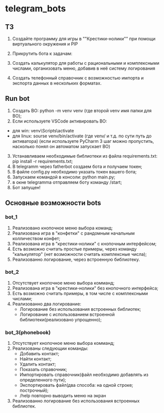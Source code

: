 # telegram_bots

## ТЗ

1. Создайте программу для игры в ""Крестики-нолики"" при помощи виртуального окружения и PIP

2. Прикрутить бота к задачам:
1. Создать калькулятор для работы с рациональными и комплексными числами, организовать меню, добавив в неё систему 
логирования
2. Создать телефонный справочник с возможностью импорта и экспорта данных в нескольких форматах.

## Run bot

1. Создать ВО: python -m venv venv (где второй venv имя папки для ВО);
2. Если используете VSCode активировать ВО: 
-  для win: venv\Scripts\activate
-  для linux: sourse venv/bin/activate
(где venv/ и т.д. по сути путь до активатора)
(если используете PyCharm 3 шаг можно пропустить, насколько понял он автоматом запускает ВО)
3. Устанавливаем необходимые библиотеки из файла requirements.txt: pip install -r requirements.txt;
4. В telegramm через fatherbot создаем бота и получаем токен;
5. В файле config.py необходимо указать токен вашего бота;
6. Запускаем командой в консоли: python main.py;
7. в окне telegramma отправляем боту команду /start;
8. Бот запущен!
   
## Основные возможности bots

### bot_1

1. Реализовано кнопочное меню выбора команд;
2. Реализована игра в "конфетки" с рандомным начальным колличеством конфет;
3. Реализована игра в "крестики-нолики" с кнопочным интерфейсом;
4. Есть возможно считать простые примеры, через команду "калькулятор" (нет возможности считать комплексные числа);
5. Реализованно логирование, через встроенную библиотеку.

### bot_2

1. Отсутствует кнопочное меню выбора комманд;
2. Реализована игра в "крестики-нолики" без кнопочного интерфейса;
3. Есть возможно считать примеры, в том числе с комплексными числами;
4. Реализованно два логирование:
   - Логирование без использования встроенных библиотек;
   - Логирование с использованием встроенной библиотеки(реализовано упрощенно);

### bot_3(phonebook)

1. Отсутствует кнопочное меню выбора комманд;
2. Реализованы следующии команды:
   - Добавить контакт;
   - Найти контакт;
   - Удалить контакт;
   - Показать справочник;
   - Импортировать справочник(файл необходимо добавлять из определенного пути);
   - Экспортировать файл(два способа: на одной строке; построчный);
   - /help повторно выводить меню на экран
3. Реализованно логирование без использования встроенных библиотек.
